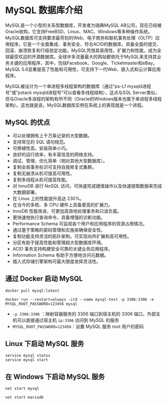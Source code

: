 # MySQL 数据库介绍

MySQL是一个小型的关系型数据库，开发者为瑞典MySQL AB公司，现在已经被Oracle收购，它支持FreeBSD、Linux、MAC、Windows等多种操作系统。MySQL数据库可支持要求最苛刻的Web、电子商务和联机事务处理（OLTP）应用程序。它是一个全面集成、事务安全、符合ACID的数据库，具备全面的提交、回滚、崩溃恢复和行级锁定功能。MySQL凭借其易用性、扩展力和性能，成为全球最受欢迎的开源数据库。全球许多流量最大的网站都依托于MySQL来支持其业务关键的应用程序，其中，包括Facebook、Google、Ticketmaster和eBay。MySQL 5.6显著提高了性能和可用性，可支持下一代Web、嵌入式和云计算应用程序。

MySQL被设计为一个单进程多线程架构的数据库（通过“ps-Lf mysqld进程号”或“pstack mysqld进程号”可以查看多线程结构），这点与SQL Server类似，但与Oracle多进程的架构有所不同（Oracle的Windows版本也属于单进程多线程架构）。这也就是说，MySQL数据库实例在系统上的表现就是一个进程。

## MySQL 的优点

- 可以处理拥有上千万条记录的大型数据。
- 支持常见的 SQL 语句规范。
- 可移植性高，安装简单小巧。
- 良好的运行效率，有丰富信息的网络支持。
- 调试、管理，优化简单（相对其他大型数据库）。
- 复制全局事务标识可支持自我修复式集群。
- 复制无崩溃从机可提高可用性。
- 复制多线程从机可提高性能。
- 对 InnoDB 进行 NoSQL 访问，可快速完成键值操作以及快速提取数据来完成大数据部署。
- 在 Linux 上的性能提升高达 230%。
- 在当今的多核、多 CPU 硬件上具备更高的扩展力。
- InnoDB 性能改进，可更加高效地处理事务和只读负载。
- 更快速地执行查询命令，具备增强的诊断功能。
- Performance Schema 可监视各个用户和应用程序的资源占用情况。
- 通过基于策略的密码管理和实施来确保安全性。
- 复制功能支持灵活的拓扑架构，可实现向外扩展和高可用性。
- 分区有助于提高性能和管理超大型数据库环境。
- ACID 事务支持构建安全可靠的关键业务应用程序。
- Information Schema 有助于方便地访问元数据。
- 插入式存储引擎架构可最大限度发挥灵活性。

## 通过 Docker 启动 MySQL

```shell
docker pull mysql:latest

docker run --restart=always -itd --name mysql-test -p 3306:3306 -e MYSQL_ROOT_PASSWORD=123456 mysql
```

- `-p 3306:3306` ：映射容器服务的 3306 端口到宿主机的 3306 端口，外部主机可以直接通过宿主机 `ip:3306` 访问到 MySQL 的服务
- `MYSQL_ROOT_PASSWORD=123456`：设置 MySQL 服务 root 用户的密码

## Linux 下启动 MySQL 服务

```shell
service mysql status
service mysql start
```

## 在 Windows 下启动 MySQL 服务

```shell
net start mysql

net start mariadb
```
